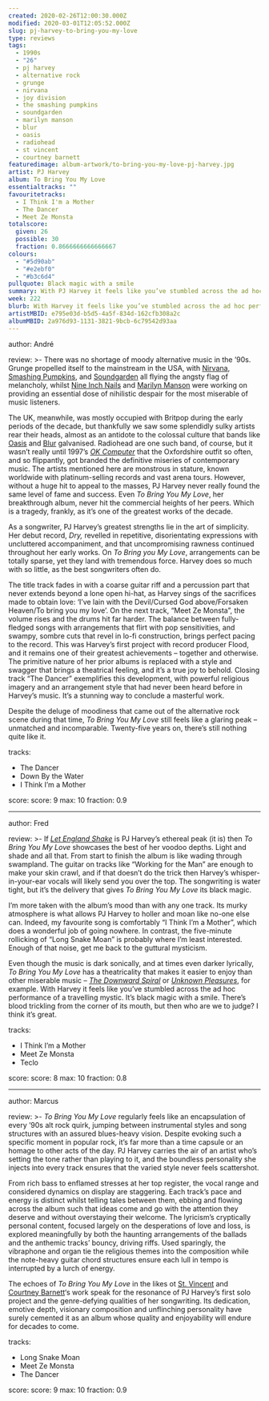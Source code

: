 ```yaml
---
created: 2020-02-26T12:00:30.000Z
modified: 2020-03-01T12:05:52.000Z
slug: pj-harvey-to-bring-you-my-love
type: reviews
tags:
  - 1990s
  - "26"
  - pj harvey
  - alternative rock
  - grunge
  - nirvana
  - joy division
  - the smashing pumpkins
  - soundgarden
  - marilyn manson
  - blur
  - oasis
  - radiohead
  - st vincent
  - courtney barnett
featuredimage: album-artwork/to-bring-you-my-love-pj-harvey.jpg
artist: PJ Harvey
album: To Bring You My Love
essentialtracks: ""
favouritetracks:
  - I Think I'm a Mother
  - The Dancer
  - Meet Ze Monsta
totalscore:
  given: 26
  possible: 30
  fraction: 0.8666666666666667
colours:
  - "#5d90ab"
  - "#e2ebf0"
  - "#b3c6d4"
pullquote: Black magic with a smile
summary: With PJ Harvey it feels like you’ve stumbled across the ad hoc performance of a travelling mystic. It’s black magic with a smile. There’s blood trickling from the corner of its mouth, but then who are we to judge?
week: 222
blurb: With Harvey it feels like you’ve stumbled across the ad hoc performance of a travelling mystic. It’s black magic with a smile.
artistMBID: e795e03d-b5d5-4a5f-834d-162cfb308a2c
albumMBID: 2a976d93-1131-3821-9bcb-6c79542d93aa
---
```

author: André

review: >-
  There was no shortage of moody alternative music in the ’90s. Grunge propelled itself to the mainstream in the USA, with [Nirvana](/reviews/nirvana-in-utero/), [Smashing Pumpkins](/reviews/the-smashing-pumpkins-gish/), and [Soundgarden](/reviews/soundgarden-superunknown/) all flying the angsty flag of melancholy, whilst [Nine Inch Nails](/reviews/nine-inch-nails-pretty-hate-machine/) and [Marilyn Manson](/reviews/review-heaven-upside-down-marilyn-manson/) were working on providing an essential dose of nihilistic despair for the most miserable of music listeners. 
  
  The UK, meanwhile, was mostly occupied with Britpop during the early periods of the decade, but thankfully we saw some splendidly sulky artists rear their heads, almost as an antidote to the colossal culture that bands like [Oasis](/reviews/oasis-definitely-maybe/) and [Blur](/reviews/blur-modern-life-is-rubbish/) galvanised. Radiohead are one such band, of course, but it wasn’t really until 1997’s [*OK Computer*](/reviews/radiohead-ok-computer/) that the Oxfordshire outfit so often, and so flippantly, got branded the definitive miseries of contemporary music. The artists mentioned here are monstrous in stature, known worldwide with platinum-selling records and vast arena tours. However, without a huge hit to appeal to the masses, PJ Harvey never really found the same level of fame and success. Even *To Bring You My Love*, her breakthrough album, never hit the commercial heights of her peers. Which is a tragedy, frankly, as it’s one of the greatest works of the decade.

  As a songwriter, PJ Harvey’s greatest strengths lie in the art of simplicity. Her debut record, *Dry,* revelled in repetitive, disorientating expressions with uncluttered accompaniment, and that uncompromising rawness continued throughout her early works. On *To Bring you My Love*, arrangements can be totally sparse, yet they land with tremendous force. Harvey does so much with so little, as the best songwriters often do. 
  
  The title track fades in with a coarse guitar riff and a percussion part that never extends beyond a lone open hi-hat, as Harvey sings of the sacrifices made to obtain love: ‘I’ve lain with the Devil/Cursed God above/Forsaken Heaven/To bring you my love’. On the next track, “Meet Ze Monsta”, the volume rises and the drums hit far harder. The balance between fully-fledged songs with arrangements that flirt with pop sensitivities, and swampy, sombre cuts that revel in lo-fi construction, brings perfect pacing to the record. This was Harvey’s first project with record producer Flood, and it remains one of their greatest achievements – together and otherwise. The primitive nature of her prior albums is replaced with a style and swagger that brings a theatrical feeling, and it’s a true joy to behold. Closing track “The Dancer” exemplifies this development, with powerful religious imagery and an arrangement style that had never been heard before in Harvey’s music. It’s a stunning way to conclude a masterful work. 
  
  Despite the deluge of moodiness that came out of the alternative rock scene during that time, *To Bring You My Love* still feels like a glaring peak – unmatched and incomparable. Twenty-five years on, there’s still nothing quite like it.

tracks:
  - The Dancer
  - ­­Down By the Water
  - ­­I Think I’m a Mother

score:
  score: 9
  max: 10
  fraction: 0.9

---
author: Fred

review: >-
  If [*Let England Shake*](/reviews/pj-harvey-let-england-shake/) is PJ Harvey’s ethereal peak (it is) then *To Bring You My Love* showcases the best of her voodoo depths. Light and shade and all that. From start to finish the album is like wading through swampland. The guitar on tracks like “Working for the Man” are enough to make your skin crawl, and if that doesn’t do the trick then Harvey’s whisper-in-your-ear vocals will likely send you over the top. The songwriting is water tight, but it’s the delivery that gives *To Bring You My Love* its black magic.

  I’m more taken with the album’s mood than with any one track. Its murky atmosphere is what allows PJ Harvey to holler and moan like no-one else can. Indeed, my favourite song is comfortably “I Think I’m a Mother”, which does a wonderful job of going nowhere. In contrast, the five-minute rollicking of “Long Snake Moan” is probably where I’m least interested. Enough of that noise, get me back to the guttural mysticism.

  Even though the music is dark sonically, and at times even darker lyrically, *To Bring You My Love* has a theatricality that makes it easier to enjoy than other miserable music – [*The Downward Spiral*](/reviews/nine-inch-nails-the-downward-spiral/) or [*Unknown Pleasures*](/reviews/joy-division-unknown-pleasures/), for example. With Harvey it feels like you’ve stumbled across the ad hoc performance of a travelling mystic. It’s black magic with a smile. There’s blood trickling from the corner of its mouth, but then who are we to judge? I think it’s great.

tracks:
  - I Think I’m a Mother
  - ­­Meet Ze Monsta
  - ­­Teclo

score:
  score: 8
  max: 10
  fraction: 0.8

---
author: Marcus

review: >-
  *To Bring You My Love* regularly feels like an encapsulation of every ’90s alt rock quirk, jumping between instrumental styles and song structures with an assured blues-heavy vision. Despite evoking such a specific moment in popular rock, it’s far more than a time capsule or an homage to other acts of the day. PJ Harvey carries the air of an artist who’s setting the tone rather than playing to it, and the boundless personality she injects into every track ensures that the varied style never feels scattershot.

  From rich bass to enflamed stresses at her top register, the vocal range and considered dynamics on display are staggering. Each track’s pace and energy is distinct whilst telling tales between them, ebbing and flowing across the album such that ideas come and go with the attention they deserve and without overstaying their welcome. The lyricism’s cryptically personal content, focused largely on the desperations of love and loss, is explored meaningfully by both the haunting arrangements of the ballads and the anthemic tracks’ bouncy, driving riffs. Used sparingly, the vibraphone and organ tie the religious themes into the composition while the note-heavy guitar chord structures ensure each lull in tempo is interrupted by a lurch of energy.

  The echoes of *To Bring You My Love* in the likes ot [St. Vincent](/reviews/st-vincent-masseduction/) and [Courtney Barnett](/reviews/courtney-barnett-tell-me-how-you-really-feel/)‘s work speak for the resonance of PJ Harvey’s first solo project and the genre-defying qualities of her songwriting. Its dedication, emotive depth, visionary composition and unflinching personality have surely cemented it as an album whose quality and enjoyability will endure for decades to come.

tracks:
  - Long Snake Moan
  - ­­Meet Ze Monsta
  - ­­The Dancer

score:
  score: 9
  max: 10
  fraction: 0.9
